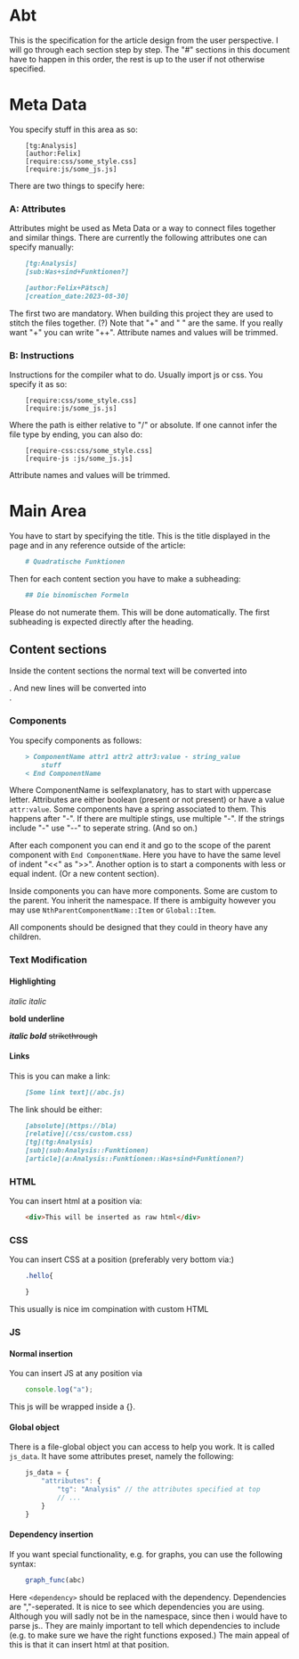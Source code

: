 # Abt
This is the specification for the article design from the user perspective. I will go through each section step by step. The "#" sections in this document have to happen in this order, the rest is up to the user if not otherwise specified.

# Meta Data
You specify stuff in this area as so:

```
    [tg:Analysis]
    [author:Felix]
    [require:css/some_style.css]
    [require:js/some_js.js]
```

There are two things to specify here:

### A: Attributes
Attributes might be used as Meta Data or a way to connect files together and similar things. There are currently the following attributes one can specify manually:

```md
    [tg:Analysis]
    [sub:Was+sind+Funktionen?]

    [author:Felix+Pätsch]
    [creation_date:2023-08-30]
```

The first two are mandatory. When building this project they are used to stitch the files together. (?)
Note that "+" and " " are the same. If you really want "+" you can write "++".
Attribute names and values will be trimmed.

### B: Instructions
Instructions for the compiler what to do. Usually import js or css. You specify it as so:

```
    [require:css/some_style.css]
    [require:js/some_js.js]
``` 

Where the path is either relative to "/" or absolute. If one cannot infer the file type by ending, you can also do:

```
    [require-css:css/some_style.css]
    [require-js :js/some_js.js]
``` 

Attribute names and values will be trimmed.

# Main Area

You have to start by specifying the title. This is the title displayed in the page and in any reference outside of the article:

```md
    # Quadratische Funktionen
```

Then for each content section you have to make a subheading:

```md
    ## Die binomischen Formeln
```

Please do not numerate them. This will be done automatically. The first subheading is expected directly after the heading.

## Content sections

Inside the content sections the normal text will be converted into <p></p>. And new lines will be converted into <br />.

### Components
You specify components as follows:

```md
    > ComponentName attr1 attr2 attr3:value - string_value
        stuff
    < End ComponentName
```

Where ComponentName is selfexplanatory, has to start with uppercase letter. Attributes are either boolean (present or not present) or have a value `attr:value`.
Some components have a spring associated to them. This happens after "-". If there are multiple stings, use multiple "-". If the strings include "-" use "--" to seperate string. (And so on.)

After each component you can end it and go to the scope of the parent component with `End ComponentName`. Here you have to have the same level of indent "<<" as ">>".
Another option is to start a components with less or equal indent. (Or a new content section).

Inside components you can have more components. Some are custom to the parent. You inherit the namespace. If there is ambiguity however you may use `NthParentComponentName::Item` or `Global::Item`. 

All components should be designed that they could in theory have any children.

### Text Modification
#### Highlighting
*italic*
_italic_ 

**bold**
__underline__

***italic bold***
~~strikethrough~~

#### Links
This is you can make a link:

```md
    [Some link text](/abc.js)
```

The link should be either:

```md
    [absolute](https://bla)
    [relative](/css/custom.css)
    [tg](tg:Analysis)
    [sub](sub:Analysis::Funktionen)
    [article](a:Analysis::Funktionen::Was+sind+Funktionen?)
```

### HTML
You can insert html at a position via:

```html
    <div>This will be inserted as raw html</div>
```

### CSS
You can insert CSS at a position (preferably very bottom via:)


```css
    .hello{

    }
```

This usually is nice im compination with custom HTML

### JS
#### Normal insertion
You can insert JS at any position via

```js
    console.log("a");
```

This js will be wrapped inside a {}.

#### Global object
There is a file-global object you can access to help you work. It is called `js_data`. It have some attributes preset, namely the following:

```js
    js_data = {
        "attributes": {
            "tg": "Analysis" // the attributes specified at top
            // ...
        }
    }
```

#### Dependency insertion
If you want special functionality, e.g. for graphs, you can use the following syntax:

```js <dependency>
    graph_func(abc)
```

Here `<dependency>` should be replaced with the dependency. Dependencies are ","-seperated. It is nice to see which dependencies you are using. Although you will sadly not be in the namespace, since then i would have to parse js..
They are mainly important to tell which dependencies to include (e.g. to make sure we have the right functions exposed.)
The main appeal of this is that it can insert html at that position.